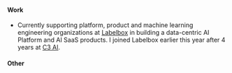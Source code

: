#### Work

- Currently supporting platform, product and machine learning engineering organizations at [Labelbox](https://labelbox.com) in building a data-centric AI Platform and AI SaaS products. I joined Labelbox earlier this year after 4 years at [C3 AI](https://c3.ai/).

#### Other
